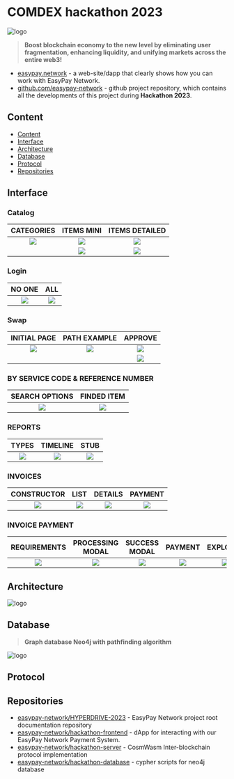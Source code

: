 # COMDEX hackathon 2023

![logo](./resources/logo.jpg)

> **Boost blockchain economy to the new level by eliminating user fragmentation, enhancing liquidity, and unifying markets across the entire web3!**

* [easypay.network](https://easypay.network) - a web-site/dapp that clearly shows how you can work with EasyPay Network.
* [github.com/easypay-network](https://github.com/easypay-network) - github project repository, which contains all the developments of this project during **Hackathon 2023**.

## Content
* [Content](#Content)
* [Interface](#Interface)
* [Architecture](#Architecture)
* [Database](#Database)
* [Protocol](#Protocol)
* [Repositories](#Repositories)

## Interface

### Catalog
CATEGORIES                          |  ITEMS MINI                         |  ITEMS DETAILED                     |
:----------------------------------:|:-----------------------------------:|:-----------------------------------:|
![](./resources/screenshots/1.png)  |  ![](./resources/screenshots/2.png) | ![](./resources/screenshots/10.png) |
|                                   |  ![](./resources/screenshots/3.png) | ![](./resources/screenshots/11.png) |

### Login
NO ONE                              |  ALL                                |
:----------------------------------:|:-----------------------------------:|
![](./resources/screenshots/4.png)  |  ![](./resources/screenshots/5.png) |

### Swap
INITIAL PAGE                        |  PATH EXAMPLE                        | APPROVE                            |
:----------------------------------:|:------------------------------------:|:----------------------------------:|
![](./resources/screenshots/7.png)  |  ![](./resources/screenshots/6.png)  | ![](./resources/screenshots/8.png) |
|                                   |                                      | ![](./resources/screenshots/9.png) |

### BY SERVICE CODE & REFERENCE NUMBER
SEARCH OPTIONS                      |  FINDED ITEM                         |
:----------------------------------:|:------------------------------------:|
![](./resources/screenshots/12.png) |  ![](./resources/screenshots/13.png) |



### REPORTS
TYPES                                |  TIMELINE                            | STUB                                |
:-----------------------------------:|:------------------------------------:|:-----------------------------------:|
![](./resources/screenshots/14.png)  |  ![](./resources/screenshots/15.png) | ![](./resources/screenshots/16.png) |


### INVOICES
CONSTRUCTOR                          |  LIST                                | DETAILS                             | PAYMENT                             |
:-----------------------------------:|:------------------------------------:|:-----------------------------------:|:-----------------------------------:|
![](./resources/screenshots/17.png)  |  ![](./resources/screenshots/18.png) | ![](./resources/screenshots/19.png) | ![](./resources/screenshots/20.png) |

### INVOICE PAYMENT
REQUIREMENTS                          |  PROCESSING MODAL                    | SUCCESS MODAL                       | PAYMENT                             | EXPLORER                            |
:-----------------------------------:|:------------------------------------:|:-----------------------------------:|:-----------------------------------:|:-----------------------------------:|
![](./resources/screenshots/20.png)  |  ![](./resources/screenshots/21.png) | ![](./resources/screenshots/22.png) | ![](./resources/screenshots/23.png) | ![](./resources/screenshots/24.png) |





## Architecture

![logo](./resources/architecture.jpg)

## Database

> **Graph database Neo4j with pathfinding algorithm**

![logo](./resources/database.png)

## Protocol

## Repositories

* [easypay-network/HYPERDRIVE-2023](https://github.com/easypay-network/HYPERDRIVE-2023) - EasyPay Network project root documentation repository
* [easypay-network/hackathon-frontend](https://github.com/easypay-network/hackathon-frontend) - dApp for interacting with our EasyPay Network Payment System.
* [easypay-network/hackathon-server](https://github.com/easypay-network/hackathon-server) - CosmWasm Inter-blockchain protocol implementation
* [easypay-network/hackathon-database](https://github.com/easypay-network/hackathon-database) - cypher scripts for neo4j database
